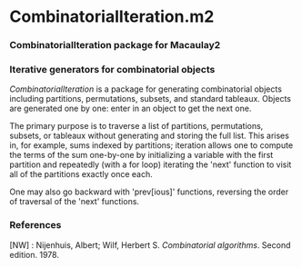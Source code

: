 # CombinatorialIteration.m2
### CombinatorialIteration package for Macaulay2

### Iterative generators for combinatorial objects

*CombinatorialIteration*
is a package for generating combinatorial objects including 
partitions, permutations, subsets, and standard tableaux.
Objects are generated one by one: enter in an object to get the next one.

The primary purpose is to traverse a list of
partitions, permutations, subsets, or tableaux
without generating and storing the full list.
This arises in, for example, sums indexed by partitions;
iteration allows one to compute the terms of the sum one-by-one
by initializing a variable with the first partition
and repeatedly (with a for loop) iterating
the 'next' function to visit all of the partitions
exactly once each.

One may also go backward with 'prev[ious]' functions,
reversing the order of traversal of the 'next' functions.


### References
[NW]
: Nijenhuis, Albert; Wilf, Herbert S.
    *Combinatorial algorithms*.
    Second edition. 1978.
